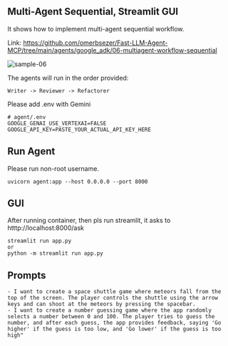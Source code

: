 ## Multi-Agent Sequential, Streamlit GUI

It shows how to implement multi-agent sequential workflow.

Link:  https://github.com/omerbsezer/Fast-LLM-Agent-MCP/tree/main/agents/google_adk/06-multiagent-workflow-sequential

![sample-06](https://github.com/omerbsezer/Fast-LLM-Agent-MCP/blob/main/agents/google_adk/06-multiagent-workflow-sequential/gif/multi-agent-sequential.gif)


The agents will run in the order provided: 

```
Writer -> Reviewer -> Refactorer
```

Please add .env with Gemini  

``` 
# agent/.env
GOOGLE_GENAI_USE_VERTEXAI=FALSE
GOOGLE_API_KEY=PASTE_YOUR_ACTUAL_API_KEY_HERE
``` 

## Run Agent

Please run non-root username. 
```
uvicorn agent:app --host 0.0.0.0 --port 8000
```


## GUI
After running container, then pls run streamlit, it asks to htttp://localhost:8000/ask

```
streamlit run app.py
or
python -m streamlit run app.py
```

## Prompts

```
- I want to create a space shuttle game where meteors fall from the top of the screen. The player controls the shuttle using the arrow keys and can shoot at the meteors by pressing the spacebar.
- I want to create a number guessing game where the app randomly selects a number between 0 and 100. The player tries to guess the number, and after each guess, the app provides feedback, saying 'Go higher' if the guess is too low, and 'Go lower' if the guess is too high"
```
